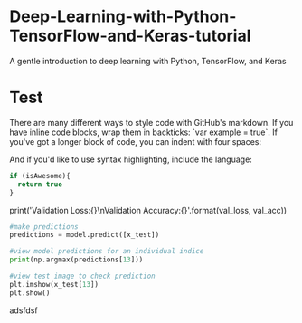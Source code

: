 # Deep-Learning-with-Python-TensorFlow-and-Keras-tutorial
A gentle introduction to deep learning with Python, TensorFlow, and Keras




<h1>Test</h1>
There are many different ways to style code with GitHub's markdown. If you have inline code blocks, wrap them in backticks: `var example = true`.  If you've got a longer block of code, you can indent with four spaces:



And if you'd like to use syntax highlighting, include the language:

```javascript
if (isAwesome){
  return true
}
```
print('Validation Loss:{}\nValidation Accuracy:{}'.format(val_loss, val_acc))


```python
#make predictions
predictions = model.predict([x_test])

#view model predictions for an individual indice
print(np.argmax(predictions[13]))

#view test image to check prediction
plt.imshow(x_test[13])
plt.show()
```


adsfdsf
